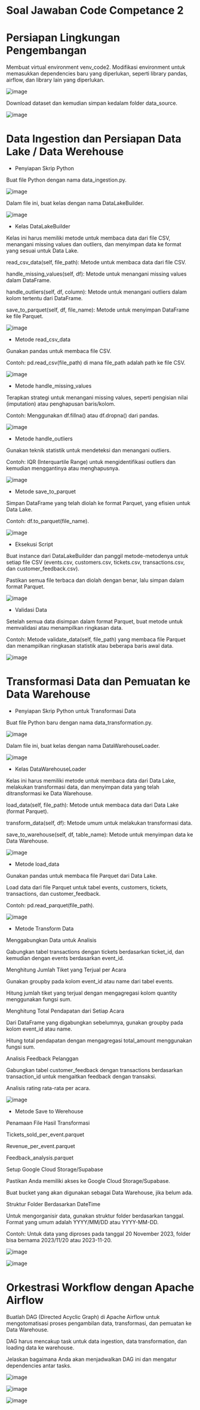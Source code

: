 # Soal Jawaban Code Competance 2

# Persiapan Lingkungan Pengembangan

Membuat virtual environment venv_code2. Modifikasi environment untuk memasukkan dependencies baru yang diperlukan, seperti library pandas, airflow, dan library lain yang diperlukan.

![image](..//Screenshots/01.png)

Download dataset dan kemudian simpan kedalam folder data_source.

![image](..//Screenshots/02.png)

# Data Ingestion dan Persiapan Data Lake / Data Werehouse

- Penyiapan Skrip Python

Buat file Python dengan nama data_ingestion.py.

![image](..//Screenshots/03.png)

Dalam file ini, buat kelas dengan nama DataLakeBuilder.

![image](..//Screenshots/04.png)

- Kelas DataLakeBuilder

Kelas ini harus memiliki metode untuk membaca data dari file CSV, menangani missing values dan outliers, dan menyimpan data ke format yang sesuai untuk Data Lake.

read_csv_data(self, file_path): Metode untuk membaca data dari file CSV.

handle_missing_values(self, df): Metode untuk menangani missing values dalam DataFrame.

handle_outliers(self, df, column): Metode untuk menangani outliers dalam kolom tertentu dari DataFrame.

save_to_parquet(self, df, file_name): Metode untuk menyimpan DataFrame ke file Parquet.

![image](..//Screenshots/05.png)

- Metode read_csv_data

Gunakan pandas untuk membaca file CSV.

Contoh: pd.read_csv(file_path) di mana file_path adalah path ke file CSV.

![image](..//Screenshots/06.png)

- Metode handle_missing_values

Terapkan strategi untuk menangani missing values, seperti pengisian nilai (imputation) atau penghapusan baris/kolom.

Contoh: Menggunakan df.fillna() atau df.dropna() dari pandas.

![image](..//Screenshots/07.png)

- Metode handle_outliers

Gunakan teknik statistik untuk mendeteksi dan menangani outliers.

Contoh: IQR (Interquartile Range) untuk mengidentifikasi outliers dan kemudian menggantinya atau menghapusnya.

![image](..//Screenshots/08.png)

- Metode save_to_parquet

Simpan DataFrame yang telah diolah ke format Parquet, yang efisien untuk Data Lake.

Contoh: df.to_parquet(file_name).

![image](..//Screenshots/09.png)

- Eksekusi Script

Buat instance dari DataLakeBuilder dan panggil metode-metodenya untuk setiap file CSV (events.csv, customers.csv, tickets.csv, transactions.csv, dan customer_feedback.csv).

Pastikan semua file terbaca dan diolah dengan benar, lalu simpan dalam format Parquet.

![image](..//Screenshots/10.png)

- Validasi Data

Setelah semua data disimpan dalam format Parquet, buat metode untuk memvalidasi atau menampilkan ringkasan data.

Contoh: Metode validate_data(self, file_path) yang membaca file Parquet dan menampilkan ringkasan statistik atau beberapa baris awal data.

![image](..//Screenshots/11.png)

# Transformasi Data dan Pemuatan ke Data Warehouse

- Penyiapan Skrip Python untuk Transformasi Data

Buat file Python baru dengan nama data_transformation.py.

![image](..//Screenshots/12.png)

Dalam file ini, buat kelas dengan nama DataWarehouseLoader.

![image](..//Screenshots/13.png)

- Kelas DataWarehouseLoader

Kelas ini harus memiliki metode untuk membaca data dari Data Lake, melakukan transformasi data, dan menyimpan data yang telah ditransformasi ke Data Warehouse.

load_data(self, file_path): Metode untuk membaca data dari Data Lake (format Parquet).

transform_data(self, df): Metode umum untuk melakukan transformasi data.

save_to_warehouse(self, df, table_name): Metode untuk menyimpan data ke Data Warehouse.

![image](..//Screenshots/14.png)

- Metode load_data

Gunakan pandas untuk membaca file Parquet dari Data Lake.

Load data dari file Parquet untuk tabel events, customers, tickets, transactions, dan customer_feedback.

Contoh: pd.read_parquet(file_path).

![image](..//Screenshots/15.png)

- Metode Transform Data

Menggabungkan Data untuk Analisis

Gabungkan tabel transactions dengan tickets berdasarkan ticket_id, dan kemudian dengan events berdasarkan event_id.

Menghitung Jumlah Tiket yang Terjual per Acara

Gunakan groupby pada kolom event_id atau name dari tabel events.

Hitung jumlah tiket yang terjual dengan mengagregasi kolom quantity menggunakan fungsi sum.

Menghitung Total Pendapatan dari Setiap Acara

Dari DataFrame yang digabungkan sebelumnya, gunakan groupby pada kolom event_id atau name.

Hitung total pendapatan dengan mengagregasi total_amount menggunakan fungsi sum.

Analisis Feedback Pelanggan

Gabungkan tabel customer_feedback dengan transactions berdasarkan transaction_id untuk mengaitkan feedback dengan transaksi.

Analisis rating rata-rata per acara.

![image](..//Screenshots/16.png)

- Metode Save to Werehouse

Penamaan File Hasil Transformasi

Tickets_sold_per_event.parquet

Revenue_per_event.parquet

Feedback_analysis.parquet

Setup Google Cloud Storage/Supabase

Pastikan Anda memiliki akses ke Google Cloud Storage/Supabase.

Buat bucket yang akan digunakan sebagai Data Warehouse, jika belum ada.

Struktur Folder Berdasarkan DateTime

Untuk mengorganisir data, gunakan struktur folder berdasarkan tanggal. Format yang umum adalah YYYY/MM/DD atau YYYY-MM-DD.

Contoh: Untuk data yang diproses pada tanggal 20 November 2023, folder bisa bernama 2023/11/20 atau 2023-11-20.

![image](..//Screenshots/17.png)

![image](..//Screenshots/18.png)

# Orkestrasi Workflow dengan Apache Airflow

Buatlah DAG (Directed Acyclic Graph) di Apache Airflow untuk mengotomatisasi proses pengambilan data, transformasi, dan pemuatan ke Data Warehouse.

DAG harus mencakup task untuk data ingestion, data transformation, dan loading data ke warehouse.

Jelaskan bagaimana Anda akan menjadwalkan DAG ini dan mengatur dependencies antar tasks.

![image](..//Screenshots/19.png)

![image](..//Screenshots/20.png)

![image](..//Screenshots/21.png)